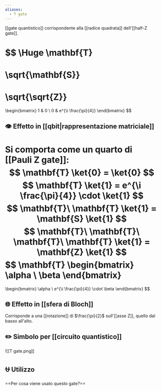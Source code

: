```yaml
---
aliases:
  - T gate
---
```


[[gate quantistico]] corrispondente alla [[radice quadrata]] dell'[[half-Z gate]].

$$
\Huge
\mathbf{T} 
=
\sqrt{\mathbf{S}} 
= 
\sqrt{\sqrt{Z}}
=
\begin{bmatrix}
1 & 0 \\
0 & e^{\i \frac{\pi}{4}}
\end{bmatrix}
$$

## 👁️ Effetto in [[qbit|rappresentazione matriciale]]

Si comporta come un quarto di [[Pauli Z gate]]:
$$
\mathbf{T} \ket{0} = \ket{0}
$$
$$
\mathbf{T} \ket{1} = e^{\i \frac{\pi}{4}} \cdot \ket{1}
$$$$
\mathbf{T}\ \mathbf{T} \ket{1} = \mathbf{S} \ket{1}
$$
$$
\mathbf{T}\ \mathbf{T}\ \mathbf{T}\ \mathbf{T} \ket{1} = \mathbf{Z} \ket{1}
$$
$$
\mathbf{T}
\begin{bmatrix}
	\alpha \\
	\beta
\end{bmatrix}
=
\begin{bmatrix}
	\alpha \\
	e^{\i \frac{\pi}{4}} \cdot \beta
\end{bmatrix}
$$

## 🌐 Effetto in [[sfera di Bloch]]

Corrisponde a una [[rotazione]] di $\frac{\pi}{2}$ sull'[[asse Z]], quello dal basso all'alto.

## ✏️ Simbolo per [[circuito quantistico]]

![[T gate.png]]

## ⛎ Utilizzo

==Per cosa viene usato questo gate?==
